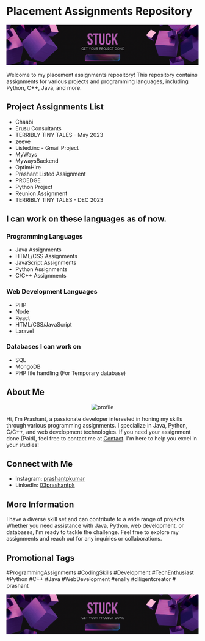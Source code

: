 # Placement Assignments Repository

![Footer Image](https://raw.githubusercontent.com/03prashantpk/03prashantpk/main/assets/NEED%20HELP.gif)


Welcome to my placement assignments repository! This repository contains assignments for various projects and programming languages, including Python, C++, Java, and more.

## Project Assignments List

- Chaabi
- Erusu Consultants
- TERRIBLY TINY TALES - May 2023
- zeeve
- Listed.inc - Gmail Project
- MyWays
- MywaysBackend
- OptimHire
- Prashant Listed Assignment
- PROEDGE
- Python Project
- Reunion Assignment
- TERRIBLY TINY TALES - DEC 2023

## I can work on these languages as of now.

### Programming Languages

- Java Assignments
- HTML/CSS Assignments
- JavaScript Assignments
- Python Assignments
- C/C++ Assignments

### Web Development Languages

- PHP
- Node
- React
- HTML/CSS/JavaScript
- Laravel

### Databases I can work on

- SQL
- MongoDB
- PHP file handling (For Temporary database)

## About Me

<p align="center">

<img src="https://avatars.githubusercontent.com/u/43730425?v=4" width="120px" alt="profile">

Hi, I'm Prashant, a passionate developer interested in honing my skills through various programming assignments. I specialize in Java, Python, C/C++, and web development technologies. If you need your assignment done (Paid), feel free to contact me at [Contact](https://enally.in/contact). I'm here to help you excel in your studies!

</p>

## Connect with Me

- Instagram: [prashantpkumar](https://www.instagram.com/prashantpkumar/)
- LinkedIn: [03prashantpk](https://www.linkedin.com/in/03prashantpk)

## More Information

I have a diverse skill set and can contribute to a wide range of projects. Whether you need assistance with Java, Python, web development, or databases, I'm ready to tackle the challenge. Feel free to explore my assignments and reach out for any inquiries or collaborations.

## Promotional Tags

#ProgrammingAssignments #CodingSkills #Development #TechEnthusiast #Python #C++ #Java #WebDevelopment #enally #diligentcreator # prashant

<a href="https://enally.in/contact" target="_blank">


![Footer Image](https://raw.githubusercontent.com/03prashantpk/03prashantpk/main/assets/NEED%20HELP.gif)


</a>
